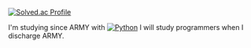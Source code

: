[![Solved.ac Profile](http://mazassumnida.wtf/api/v2/generate_badge?boj=wannabe_icy)](https://solved.ac/profile/wannabe_icy)

I'm studying since ARMY with [![Python](https://img.shields.io/badge/Python-blue?style=flat-square&logo=python&logoColor=white)](https://www.python.org/)
I will study programmers when I discharge ARMY.

